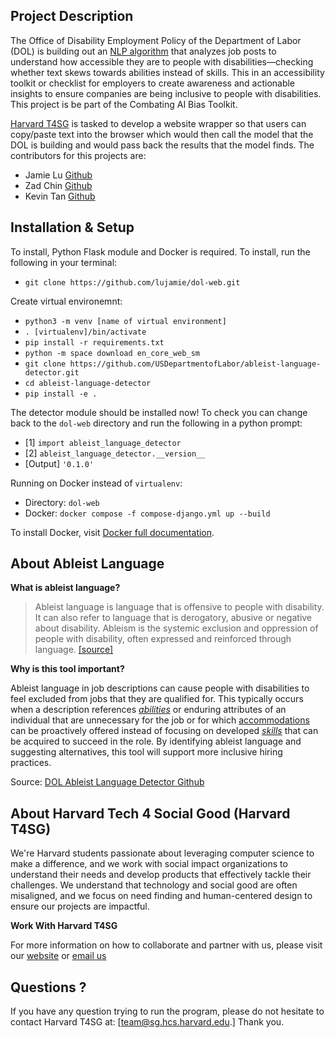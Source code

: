 ## Project Description

The Office of Disability Employment Policy of the Department of Labor (DOL) is building out an [NLP algorithm](https://github.com/USDepartmentofLabor/ableist-language-detector) that analyzes job posts to understand how accessible they are to people with disabilities—checking whether text skews towards abilities instead of skills. This in an accessibility toolkit or checklist for employers to create awareness and actionable insights to ensure companies are being inclusive to people with disabilities. This project is be part of the Combating AI Bias Toolkit. 

[Harvard T4SG](https://socialgood.hcs.harvard.edu/) is tasked to develop a website wrapper so that users can copy/paste text into the browser which would then call the model that the DOL is building and would pass back the results that the model finds. The contributors for this projects are:
- Jamie Lu [Github](https://github.com/lujamie)
- Zad Chin [Github](https://github.com/Iwanttobeatuna)
- Kevin Tan [Github](https://github.com/kevintan250)

##  Installation & Setup

To install, Python Flask module and Docker is required. To install, run the following in your terminal: 
- `git clone https://github.com/lujamie/dol-web.git`

Create virtual environemnt: 

- `python3 -m venv [name of virtual environment]`
- `. [virtualenv]/bin/activate`
- `pip install -r requirements.txt`
- `python -m space download en_core_web_sm`
- `git clone https://github.com/USDepartmentofLabor/ableist-language-detector.git`
- `cd ableist-language-detector`
- `pip install -e .`

The detector module should be installed now! To check you can change back to the `dol-web` directory and run the following in a python prompt:

- [1] `import ableist_language_detector`
- [2] `ableist_language_detector.__version__`
- [Output] `'0.1.0'`

Running on Docker instead of `virtualenv`:
- Directory: `dol-web`
- Docker: `docker compose -f compose-django.yml up --build`

To install Docker, visit [Docker full documentation](https://docs.docker.com/engine/install/ubuntu/).

## About Ableist Language

**What is ableist language?**

> Ableist language is language that is offensive to people with disability. It can also refer to language that is derogatory, abusive or negative about disability. Ableism is the systemic exclusion and oppression of people with disability, often expressed and reinforced through language. [[source]](https://pwd.org.au/resources/disability-info/language-guide/ableist-language/)

**Why is this tool important?**

Ableist language in job descriptions can cause people with disabilities to feel excluded from jobs that they are qualified for. This typically occurs when a description references [*abilities*](https://www.onetonline.org/find/descriptor/browse/Abilities/) or enduring attributes of an individual that are unnecessary for the job or for which [accommodations](https://askjan.org/) can be proactively offered instead of focusing on developed [*skills*](https://www.onetonline.org/skills/) that can be acquired to succeed in the role. By identifying ableist language and suggesting alternatives, this tool will support more inclusive hiring practices.

Source: [DOL Ableist Language Detector Github](https://github.com/USDepartmentofLabor/ableist-language-detector)

## About Harvard Tech 4 Social Good (Harvard T4SG)

We're Harvard students passionate about leveraging computer science to make a difference, and we work with social impact organizations to understand their needs and develop products that effectively tackle their challenges. We understand that technology and social good are often misaligned, and we focus on need finding and human-centered design to ensure our projects are impactful.

**Work With Harvard T4SG**

For more information on how to collaborate and partner with us, please visit our [website](https://socialgood.hcs.harvard.edu/) or [email us](team@sg.hcs.harvard.edu.)


## Questions ?
If you have any question trying to run the program, please do not hesitate to contact Harvard T4SG at: [team@sg.hcs.harvard.edu.] Thank you.

